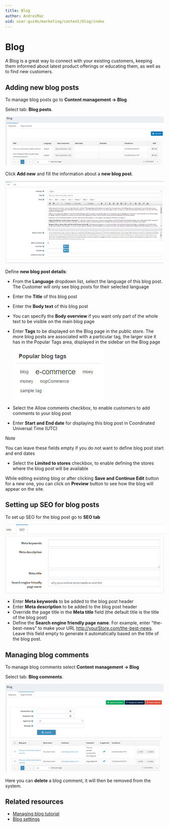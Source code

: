 ```yaml
---
title: Blog
author: AndreiMaz
uid: user-guide/marketing/content/blog/index
---
```

# Blog

A Blog is a great way to connect with your existing customers, keeping them informed about latest product offerings or educating them, as well as to  find new customers.

## Adding new blog posts

To manage blog posts go to **Content management → Blog**

Select tab: **Blog posts**.

![p1](_static/index/Blog1.PNG)


Click **Add new** and fill the information about a **new blog post**.

![p2](_static/index/Blog2.PNG)

Define **new blog post details**:

 - From the **Language** dropdown list, select the language of this blog post. The Customer will only see blog posts for their selected language
 - Enter the **Title** of this blog post
 - Enter the **Body text** of this blog post
 - You can specify the **Body overview** if you want only part of the whole text to be visible on the main blog page
 - Enter **Tags** to be displayed on the Blog page in the public store. The more blog posts are associated with a particular tag, the larger size it has in the Popular Tags area, displayed in the sidebar on the Blog page
 
	![p3](_static/index/Blog3.PNG)

 - Select the Allow comments checkbox, to enable customers to add comments to your blog post
 - Enter **Start and End date** for displaying this blog post in Coordinated Universal Time (UTC) 

 > [!NOTE]
 > You can leave these fields empty if you do not want to define blog post start and end dates

 - Select the **Limited to stores** checkbox, to enable defining the stores where the blog post will be available

While editing existing blog or after clicking **Save and Continue Edit** button for a new one, you can click on **Preview** button to see how the blog will appear on the site. 

## Setting up SEO for blog posts

To set up SEO for the blog post go to **SEO tab**

![SEO for blog posts](_static/index/Blog4.png)

 - Enter **Meta keywords** to be added to the blog post header
 - Enter **Meta description** to be added to the blog post header
 - Override the page title in the **Meta title** field (the default title is the title of the blog post)
 - Define the **Search engine friendly page name**. For example, enter "the-best-news" to make your URL http://yourStore.com/the-best-news. Leave this field empty to generate it automatically based on the title of the blog post.

## Managing blog comments

To manage blog comments select **Content management → Blog**

Select tab: **Blog comments**. 

![p5](_static/index/Blog5.PNG)

Here you can **delete** a blog comment, it will then be removed from the system.

## Related resources

 - [Managing blog tutorial](https://www.youtube.com/watch?v=wKMKUF7VfW0&list=PLnL_aDfmRHwsbhj621A-RFb1KnzeFxYz4&index=12)
 - [Blog settings](xref:user-guide/marketing/content/blog/blog-settings)
